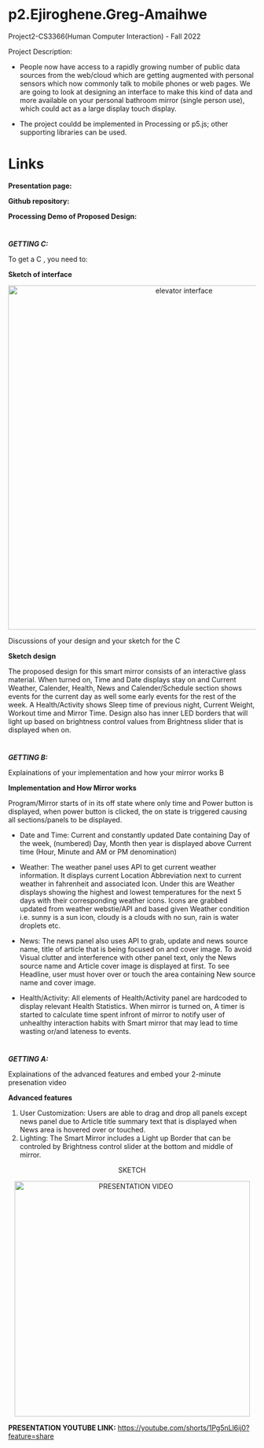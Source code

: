# p2.Ejiroghene.Greg-Amaihwe
Project2-CS3366(Human Computer Interaction) - Fall 2022

Project Description:

- People now have access to a rapidly growing number of public data sources from the web/cloud which are getting augmented with personal sensors which now commonly talk to mobile phones or web pages. We are going to look at designing an interface to make this kind of data and more available on your personal bathroom mirror (single person use), which could act as a large display touch display.

- The project couldd be implemented in Processing or p5.js; other supporting libraries can be used.

# Links

__Presentation page:__ 

__Github repository:__ 

__Processing Demo of Proposed Design:__ 



#

***GETTING C:***

To get a C , you need to:

__Sketch of interface__


<p align="center">
<img width="700" alt="elevator interface" src="https://github.com/EGreg-Amaihwe/p2.Ejiroghene.Greg-Amaihwe/blob/main/p2.Ejiroghene.Greg-Amaihwe.png">              
</p>

Discussions of your design and your sketch for the C

__Sketch design__   

The proposed design for this smart mirror consists of an interactive glass material. When turned on, Time and Date displays stay on and Current Weather, Calender, Health, News and Calender/Schedule section shows events for the current day as well some early events for the rest of the week. A Health/Activity shows Sleep time of previous night, Current Weight, Workout time and Mirror Time. Design also has inner LED borders that will light up based on brightness control values from Brightness slider that is displayed when on.



#


***GETTING B:***

Explainations of your implementation and how your mirror works B

__Implementation and How Mirror works__

Program/Mirror starts of in its off state where only time and Power button is displayed, when power button is clicked, the on state is triggered causing all sections/panels to be displayed. 

- Date and Time: Current and constantly updated Date containing Day of the week, (numbered) Day, Month then year is displayed above Current time (Hour, Minute and AM or PM denomination) 

- Weather: The weather panel uses API to get current weather information. It displays current Location Abbreviation next to current weather in fahrenheit and associated Icon. Under this are Weather displays showing the highest and lowest temperatures for the next 5 days with their corresponding weather icons. Icons are grabbed updated from weather webstie/API and based given Weather condition i.e. sunny is a sun icon, cloudy is a clouds with no sun, rain is water droplets etc.

- News: The news panel also uses API to grab, update and news source name, title of article that is being focused on and cover image. To avoid Visual clutter and interference with other panel text, only the News source name and Article cover image is displayed at first. To see Headline, user must hover over or touch the area containing New source name and cover image.

- Health/Activity: All elements of Health/Activity panel are hardcoded to display relevant Health Statistics. When mirror is turned on, A timer is started to calculate time spent infront of mirror to notify user of unhealthy interaction habits with Smart mirror that may lead to time wasting or/and lateness to events.




#

***GETTING A:***

Explainations of the advanced features and embed your 2-minute presenation video 

__Advanced features__

1. User Customization: Users are able to drag and drop all panels except news panel due to Article title summary text that is displayed when News area is hovered over or touched.   
2. Lighting: The Smart Mirror includes a Light up Border that can be controled by Brightness control slider at the bottom and middle of mirror. 


<p align="center">
SKETCH
</p>


<p align="center">
<img width="479" alt="PRESENTATION VIDEO" src="https://user-images.githubusercontent.com/114527383/192914672-f7ccae56-297d-4454-b968-565435b3df6b.png">
</p>

__PRESENTATION YOUTUBE LINK:__ https://youtube.com/shorts/1Pg5nLl6ij0?feature=share

